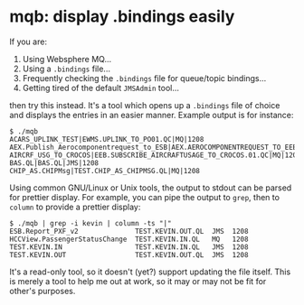mqb: display .bindings easily
=============================

If you are:

1. Using Websphere MQ...
1. Using a `.bindings` file...
1. Frequently checking the `.bindings` file for queue/topic bindings...
1. Getting tired of the default `JMSAdmin` tool...

then try this instead. It's a tool which opens up a `.bindings` file of choice
and displays the entries in an easier manner. Example output is for instance:

    $ ./mqb
    ACARS_UPLINK_TEST|EWMS.UPLINK_TO_PO01.QC|MQ|1208
    AEX.Publish_Aerocomponentrequest_to_ESB|AEX.AEROCOMPONENTREQUEST_TO_EEB.QL|JMS|1208
    AIRCRF_USG_TO_CROCOS|EEB.SUBSCRIBE_AIRCRAFTUSAGE_TO_CROCOS.01.QC|MQ|1208
    BAS.QL|BAS.QL|JMS|1208
    CHIP_AS.CHIPMsg|TEST.CHIP_AS_CHIPMSG.QL|MQ|1208

Using common GNU/Linux or Unix tools, the output to stdout can be parsed for prettier
display. For example, you can pipe the output to `grep`, then to `column` to provide a
prettier display:

    $ ./mqb | grep -i kevin | column -ts "|"
    ESB.Report_PXF_v2              TEST.KEVIN.OUT.QL  JMS  1208
    HCCView.PassengerStatusChange  TEST.KEVIN.IN.QL   MQ   1208
    TEST.KEVIN.IN                  TEST.KEVIN.IN.QL   JMS  1208
    TEST.KEVIN.OUT                 TEST.KEVIN.OUT.QL  JMS  1208

It's a read-only tool, so it doesn't (yet?) support updating the file itself.
This is merely a tool to help me out at work, so it may or may not be fit for other's
purposes.
